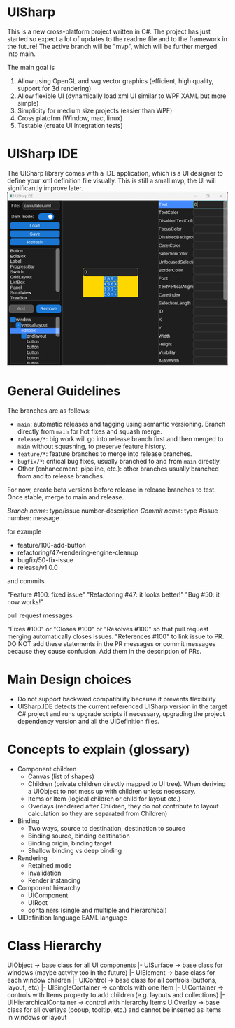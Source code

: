 # UISharp
This is a new cross-platform project written in C#.
The project has just started so expect a lot of updates to the readme file and to the framework in the future!
The active branch will be "mvp", which will be further merged into main.

The main goal is
1. Allow using OpenGL and svg vector graphics (efficient, high quality, support for 3d rendering)
2. Allow flexible UI (dynamically load xml UI similar to WPF XAML but more simple)
3. Simplicity for medium size projects (easier than WPF)
4. Cross platofrm (Window, mac, linux)
5. Testable (create UI integration tests)

# UISharp IDE
The UISharp library comes with a IDE application, which is a UI designer to define your xml definition file visually.
This is still a small mvp, the UI will significantly improve later.
![UISharp IDE](doc/Demo.png)

# General Guidelines
The branches are as follows:
- `main`: automatic releases and tagging using semantic versioning. Branch directly from `main` for hot fixes and squash merge.
- `release/*`: big work will go into release branch first and then merged to `main` without squashing, to preserve feature history.
- `feature/*`: feature branches to merge into release branches.
- `bugfix/*`: critical bug fixes, usually branched to and from `main` directly.
- Other (enhancement, pipeline, etc.): other branches usually branched from and to release branches.

For now, create beta versions before release in release branches to test. Once stable, merge to main and release.

*Branch name*: type/issue number-description
*Commit name*: type #issue number: message

for example
- feature/100-add-button
- refactoring/47-rendering-engine-cleanup
- bugfix/50-fix-issue
- release/v1.0.0

and commits

"Feature #100: fixed issue"
"Refactoring #47: it looks better!"
"Bug #50: it now works!"

pull request messages

"Fixes #100" or "Closes #100" or "Resolves #100" so that pull request merging automatically closes issues.
"References #100" to link issue to PR.
DO NOT add these statements in the PR messages or commit messages because they cause confusion. Add them in the description of PRs.

# Main Design choices
- Do not support backward compatibility because it prevents flexibility
- UISharp.IDE detects the current referenced UISharp version in the target C# project and runs upgrade scripts if necessary, upgrading the project dependency version and all the UIDefinition files.

# Concepts to explain (glossary)
- Component children
  - Canvas (list of shapes)
  - Children (private children directly mapped to UI tree). When deriving a UIObject to not mess up with children unless necessary.
  - Items or Item (logical children or child for layout etc.)
  - Overlays (rendered after Children, they do not contribute to layout calculation so they are separated from Children)
- Binding
  - Two ways, source to destination, destination to source
  - Binding source, binding destination
  - Binding origin, binding target
  - Shallow binding vs deep binding
- Rendering
  - Retained mode
  - Invalidation
  - Render instancing
- Component hierarchy
  - UIComponent
  - UIRoot
  - containers (single and multiple and hierarchical)
- UIDefinition language EAML language

# Class Hierarchy
UIObject -> base class for all UI components
|- UISurface -> base class for windows (maybe actvity too in the future)
|- UIElement -> base class for each window children
   |- UIControl -> base class for all controls (buttons, layout, etc)
     |- UISingleContainer -> controls with one Item
     |- UIContainer -> controls with Items property to add children (e.g. layouts and collections)
     |- UIHierarchicalContainer -> control with hierarchy Items
UIOverlay -> base class for all overlays (popup, tooltip, etc.) and cannot be inserted as Items in windows or layout